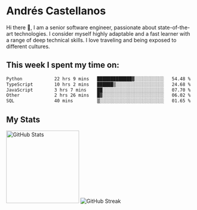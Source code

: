# Andrés Castellanos

Hi there 👋, I am a senior software engineer, passionate about state-of-the-art technologies. I consider myself highly adaptable and a fast learner with a range of deep technical skills. I love traveling and being exposed to different cultures.

## This week I spent my time on:

<!--START_SECTION:waka-->

```txt
Python            22 hrs 9 mins   █████████████▓░░░░░░░░░░░   54.48 %
TypeScript        10 hrs 2 mins   ██████▒░░░░░░░░░░░░░░░░░░   24.68 %
JavaScript        3 hrs 7 mins    ██░░░░░░░░░░░░░░░░░░░░░░░   07.70 %
Other             2 hrs 26 mins   █▓░░░░░░░░░░░░░░░░░░░░░░░   06.02 %
SQL               40 mins         ▒░░░░░░░░░░░░░░░░░░░░░░░░   01.65 %
```

<!--END_SECTION:waka-->

## My Stats

<img height="195" src="https://github-readme-stats.vercel.app/api?username=andrescv&show_icons=true&theme=onedark&hide_border=true&card_width=495" alt="GitHub Stats" />

<img src="https://streak-stats.demolab.com?user=andrescv&theme=one-dark-pro&hide_border=true" alt="GitHub Streak" />
